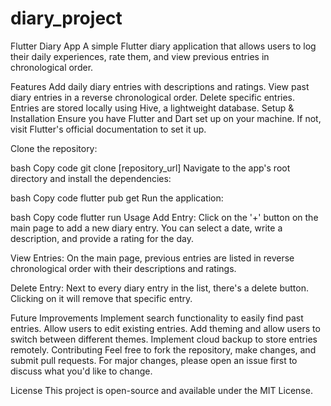 # diary_project

Flutter Diary App
A simple Flutter diary application that allows users to log their daily experiences, rate them, and view previous entries in chronological order.

Features
Add daily diary entries with descriptions and ratings.
View past diary entries in a reverse chronological order.
Delete specific entries.
Entries are stored locally using Hive, a lightweight database.
Setup & Installation
Ensure you have Flutter and Dart set up on your machine. If not, visit Flutter's official documentation to set it up.

Clone the repository:

bash
Copy code
git clone [repository_url]
Navigate to the app's root directory and install the dependencies:

bash
Copy code
flutter pub get
Run the application:

bash
Copy code
flutter run
Usage
Add Entry: Click on the '+' button on the main page to add a new diary entry. You can select a date, write a description, and provide a rating for the day.

View Entries: On the main page, previous entries are listed in reverse chronological order with their descriptions and ratings.

Delete Entry: Next to every diary entry in the list, there's a delete button. Clicking on it will remove that specific entry.

Future Improvements
Implement search functionality to easily find past entries.
Allow users to edit existing entries.
Add theming and allow users to switch between different themes.
Implement cloud backup to store entries remotely.
Contributing
Feel free to fork the repository, make changes, and submit pull requests. For major changes, please open an issue first to discuss what you'd like to change.

License
This project is open-source and available under the MIT License.

